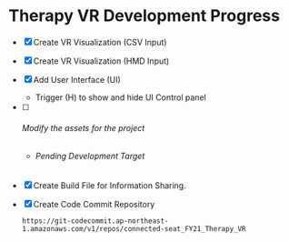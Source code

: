 # Therapy VR Development Progress

- [x] Create VR Visualization (CSV Input)

- [x] Create VR Visualization (HMD Input)

- [x] Add User Interface (UI)

  - Trigger (H) to show and hide UI Control panel

- [ ] ###### Modify the assets for the project

  - ###### Pending Development Target

- [x] Create Build File for Information Sharing.

- [x] Create Code Commit Repository

  ```
  https://git-codecommit.ap-northeast-1.amazonaws.com/v1/repos/connected-seat_FY21_Therapy_VR
  ```